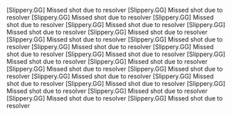\[Slippery.GG\] Missed shot due to resolver
\[Slippery.GG\] Missed shot due to resolver
\[Slippery.GG\] Missed shot due to resolver
\[Slippery.GG\] Missed shot due to resolver
\[Slippery.GG\] Missed shot due to resolver
\[Slippery.GG\] Missed shot due to resolver
\[Slippery.GG\] Missed shot due to resolver
\[Slippery.GG\] Missed shot due to resolver
\[Slippery.GG\] Missed shot due to resolver
\[Slippery.GG\] Missed shot due to resolver
\[Slippery.GG\] Missed shot due to resolver
\[Slippery.GG\] Missed shot due to resolver
\[Slippery.GG\] Missed shot due to resolver
\[Slippery.GG\] Missed shot due to resolver
\[Slippery.GG\] Missed shot due to resolver
\[Slippery.GG\] Missed shot due to resolver
\[Slippery.GG\] Missed shot due to resolver
\[Slippery.GG\] Missed shot due to resolver
\[Slippery.GG\] Missed shot due to resolver
\[Slippery.GG\] Missed shot due to resolver
\[Slippery.GG\] Missed shot due to resolver
\[Slippery.GG\] Missed shot due to resolver
\[Slippery.GG\] Missed shot due to resolver
